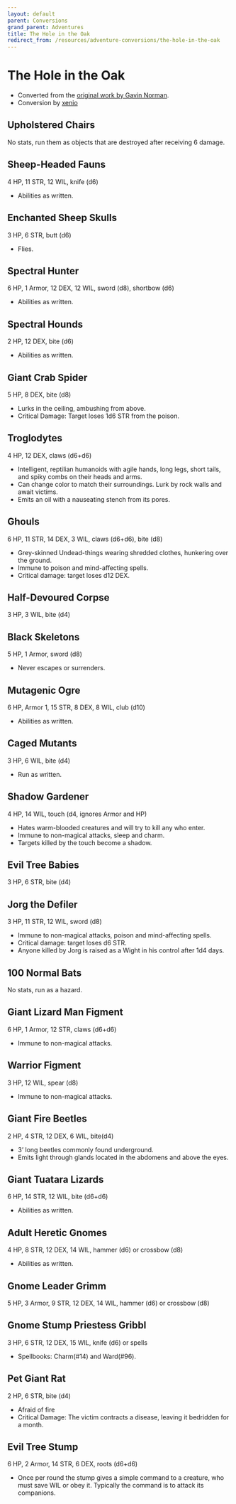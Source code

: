 ```yaml
---
layout: default
parent: Conversions
grand_parent: Adventures
title: The Hole in the Oak
redirect_from: /resources/adventure-conversions/the-hole-in-the-oak
---
```


# The Hole in the Oak

- Converted from the [original work by Gavin Norman](https://necroticgnome.com/collections/adventures/products/the-hole-in-the-oak).
- Conversion by [xenio](https://xenioinabottle.blogspot.com)

## Upholstered Chairs
No stats, run them as objects that are destroyed after receiving 6 damage.

## Sheep-Headed Fauns
4 HP, 11 STR, 12 WIL, knife (d6)
- Abilities as written.

## Enchanted Sheep Skulls
3 HP, 6 STR, butt (d6)
- Flies.

## Spectral Hunter
6 HP, 1 Armor, 12 DEX, 12 WIL, sword (d8), shortbow (d6)
- Abilities as written.

## Spectral Hounds
 2 HP, 12 DEX, bite (d6)
- Abilities as written.

## Giant Crab Spider
5 HP, 8 DEX, bite (d8)
- Lurks in the ceiling, ambushing from above.
- Critical Damage: Target loses 1d6 STR from the poison.

## Troglodytes
4 HP, 12 DEX, claws (d6+d6)
- Intelligent, reptilian humanoids with agile hands, long legs, short tails, and spiky combs on their heads and arms.
- Can change color to match their surroundings. Lurk by rock walls and await victims.
- Emits an oil with a nauseating stench from its pores.

## Ghouls
6 HP, 11 STR, 14 DEX, 3 WIL, claws (d6+d6), bite (d8)
- Grey-skinned Undead-things wearing shredded clothes, hunkering over the ground.
- Immune to poison and mind-affecting spells.
- Critical damage: target loses d12 DEX.

## Half-Devoured Corpse
3 HP, 3 WIL, bite (d4)

## Black Skeletons
5 HP, 1 Armor, sword (d8)
- Never escapes or surrenders.

## Mutagenic Ogre
6 HP, Armor 1, 15 STR, 8 DEX, 8 WIL, club (d10)
- Abilities as written.

## Caged Mutants
3 HP, 6 WIL, bite (d4)
- Run as written.

## Shadow Gardener
4 HP, 14 WIL, touch (d4, ignores Armor and HP)
- Hates warm-blooded creatures and will try to kill any who enter.
- Immune to non-magical attacks, sleep and charm.
- Targets killed by the touch become a shadow.

## Evil Tree Babies
3 HP, 6 STR, bite (d4)

## Jorg the Defiler
3 HP, 11 STR, 12 WIL, sword (d8)
- Immune to non-magical attacks, poison and mind-affecting spells.
- Critical damage: target loses d6 STR.
- Anyone killed by Jorg is raised as a Wight in his control after 1d4 days.

## 100 Normal Bats
No stats, run as a hazard.

## Giant Lizard Man Figment
6 HP, 1 Armor, 12 STR, claws (d6+d6)
- Immune to non-magical attacks.

## Warrior Figment
3 HP, 12 WIL, spear (d8)
- Immune to non-magical attacks.

## Giant Fire Beetles
2 HP, 4 STR, 12 DEX, 6 WIL, bite(d4)
- 3’ long beetles commonly found underground.
- Emits light through glands located in the abdomens and above the eyes.

## Giant Tuatara Lizards
6 HP, 14 STR, 12 WIL, bite (d6+d6)
- Abilities as written.

## Adult Heretic Gnomes
4 HP, 8 STR, 12 DEX, 14 WIL, hammer (d6) or crossbow (d8)
- Abilities as written.

## Gnome Leader Grimm
5 HP, 3 Armor, 9 STR, 12 DEX, 14 WIL, hammer (d6) or crossbow (d8)

## Gnome Stump Priestess Gribbl
3 HP, 6 STR, 12 DEX, 15 WIL, knife (d6) or spells
- Spellbooks: Charm(#14) and Ward(#96).

## Pet Giant Rat
2 HP, 6 STR, bite (d4)
- Afraid of fire
- Critical Damage: The victim contracts a disease, leaving it bedridden for a month.

## Evil Tree Stump
6 HP, 2 Armor, 14 STR, 6 DEX, roots (d6+d6)
- Once per round the stump gives a simple command to a creature, who must save WIL or obey it. Typically the command is to attack its companions.
